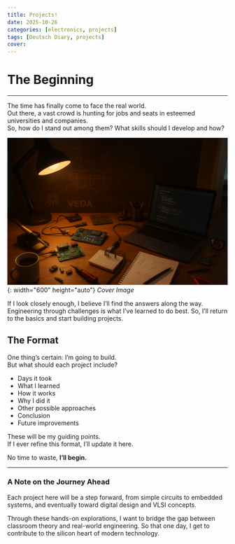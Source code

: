 ```yaml
---
title: Projects!
date: 2025-10-26
categories: [electronics, projects]
tags: [Deutsch Diary, projects]
cover:
---
```


# The Beginning

---

The time has finally come to face the real world.  
Out there, a vast crowd is hunting for jobs and seats in esteemed universities and companies.  
So, how do I stand out among them? What skills should I develop and how?

![Cover](/assets/img/cover.png){: width="600" height="auto"}
_Cover Image_


If I look closely enough, I believe I’ll find the answers along the way. Engineering through challenges is what I’ve learned to do best. So, I’ll return to the basics and start building projects.

## The Format

One thing’s certain: I’m going to build.  
But what should each project include?

* Days it took  
* What I learned  
* How it works  
* Why I did it  
* Other possible approaches  
* Conclusion  
* Future improvements  

These will be my guiding points.  
If I ever refine this format, I’ll update it here.

No time to waste, **I’ll begin.**

---

### A Note on the Journey Ahead

Each project here will be a step forward, from simple circuits to embedded systems, and eventually toward digital design and VLSI concepts.

Through these hands-on explorations, I want to bridge the gap between classroom theory and real-world engineering. So that one day, I get to contribute to the silicon heart of modern technology.
